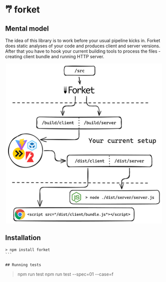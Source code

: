 # 𐂐 forket

## Mental model

The idea of this library is to work before your usual pipeline kicks in. Forket does static analyses of your code and produces client and server versions. After that you have to hook your current building tools to process the files - creating client bundle and running HTTP server.

<p align="center">
  <img width="500" src="../assets/project_whitebg.png">
</p>

## Installation

```
> npm install forket
```‎

## Running tests

```
> npm run test
> npm run test --spec=01 --case=f
```
